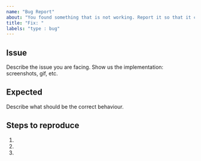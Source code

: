 ```yaml
---
name: "Bug Report"
about: "You found something that is not working. Report it so that it can be fixed. 👷‍"
title: "Fix: "
labels: "type : bug"
---
```


## Issue

Describe the issue you are facing. Show us the implementation: screenshots, gif, etc.

## Expected

Describe what should be the correct behaviour.

## Steps to reproduce

1.
2.
3. 